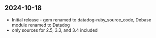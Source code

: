 ## 2024-10-18

* Initial release - gem renamed to datadog-ruby_source_code, Debase module renamed to Datadog
* only sources for 2.5, 3.3, and 3.4 included
